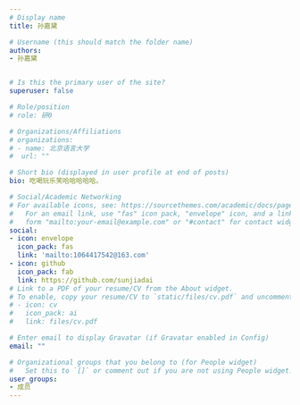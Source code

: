```yaml
---
# Display name
title: 孙嘉黛

# Username (this should match the folder name)
authors:
- 孙嘉黛


# Is this the primary user of the site?
superuser: false

# Role/position
# role: 研0

# Organizations/Affiliations
# organizations:
# - name: 北京语言大学
#  url: ""

# Short bio (displayed in user profile at end of posts)
bio: 吃喝玩乐笑哈哈哈哈哈。

# Social/Academic Networking
# For available icons, see: https://sourcethemes.com/academic/docs/page-builder/#icons
#   For an email link, use "fas" icon pack, "envelope" icon, and a link in the
#   form "mailto:your-email@example.com" or "#contact" for contact widget.
social:
- icon: envelope
  icon_pack: fas
  link: 'mailto:1064417542@163.com'
- icon: github
  icon_pack: fab
  link: https://github.com/sunjiadai
# Link to a PDF of your resume/CV from the About widget.
# To enable, copy your resume/CV to `static/files/cv.pdf` and uncomment the lines below.
# - icon: cv
#   icon_pack: ai
#   link: files/cv.pdf

# Enter email to display Gravatar (if Gravatar enabled in Config)
email: ""

# Organizational groups that you belong to (for People widget)
#   Set this to `[]` or comment out if you are not using People widget.
user_groups:
- 成员
---
```

